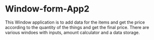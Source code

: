 # Window-form-App2

This Window application is to add data for the items and get the price according to the quantity of the things and get the final price.
There are various windoes with inputs, amount calculator and a data storage.
